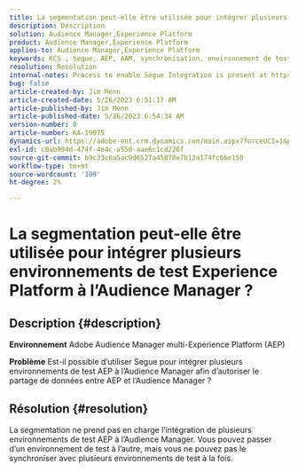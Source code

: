 ```yaml
---
title: La segmentation peut-elle être utilisée pour intégrer plusieurs environnements de test Experience Platform à l’Audience Manager ?
description: Description
solution: Audience Manager,Experience Platform
product: Audience Manager,Experience Platform
applies-to: Audience Manager,Experience Platform
keywords: KCS , Segue, AEP, AAM, synchronisation, environnement de test, FAQ, intégrer plusieurs environnements de test Experience Platform, Adobe Audience Manager, Adobe Experience Platform
resolution: Resolution
internal-notes: Process to enable Segue Integration is present at https://wiki.corp.adobe.com/pages/viewpage.action?spaceKey=supportdelivery&title=AEP+Segments+not+Populating+in+AAM internal link.
bug: false
article-created-by: Jim Menn
article-created-date: 5/26/2023 6:51:17 AM
article-published-by: Jim Menn
article-published-date: 5/26/2023 6:54:34 AM
version-number: 8
article-number: KA-19075
dynamics-url: https://adobe-ent.crm.dynamics.com/main.aspx?forceUCI=1&pagetype=entityrecord&etn=knowledgearticle&id=9f488cb4-91fb-ed11-8849-6045bd0065b6
exl-id: c8ab994d-474f-4e4c-a550-aae6c1cd226f
source-git-commit: b9c33c6a5ac0d6527a45870e7b12a174fc66e158
workflow-type: tm+mt
source-wordcount: '109'
ht-degree: 2%

---
```


# La segmentation peut-elle être utilisée pour intégrer plusieurs environnements de test Experience Platform à l’Audience Manager ?

## Description {#description}


<b>Environnement</b>
Adobe Audience Manager multi-Experience Platform (AEP)

<b>Problème</b>
Est-il possible d’utiliser Segue pour intégrer plusieurs environnements de test AEP à l’Audience Manager afin d’autoriser le partage de données entre AEP et l’Audience Manager ?


## Résolution {#resolution}


La segmentation ne prend pas en charge l’intégration de plusieurs environnements de test AEP à l’Audience Manager. Vous pouvez passer d’un environnement de test à l’autre, mais vous ne pouvez pas le synchroniser avec plusieurs environnements de test à la fois.
